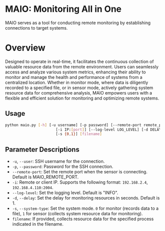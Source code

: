 # MAIO: Monitoring All in One
MAIO serves as a tool for conducting remote monitoring by establishing connections to target systems. 

# Overview
Designed to operate in real-time, it facilitates the continuous collection of valuable resource data from the remote environment. 
Users can seamlessly access and analyze various system metrics, enhancing their ability to monitor and manage the health and performance of systems from a centralized location. 
Whether in monitor mode, where data is diligently recorded to a specified file, or in sensor mode, actively gathering system resource data for comprehensive analysis, MAIO empowers users with a flexible and efficient solution for monitoring and optimizing remote systems.

## Usage

```bash
python maio.py [-h] [-u username] [-p password] [--remote-port remote_port]
                       [-i IP:[port]] [--log-level LOG_LEVEL] [-d DELAY]
                       [-s {0,1}] [filename]
```

## Parameter Descriptions

- `-u`, `--user`: SSH username for the connection.
- `-p`, `--password`: Password for the SSH connection.
- `--remote-port`: Set the remote port when the sensor is connecting. Default is MAIO_REMOTE_PORT.
- `-i`: Remote or client IP. Supports the following format: `192.168.2.4`, `192.168.4.110:2004`.
- `--log-level`: Set the logging level. Default is "INFO".
- `-d`, `--delay`: Set the delay for monitoring resources in seconds. Default is 1.
- `-s`, `--system-type`: Set the system mode. `0` for monitor (records data to a file), `1` for sensor (collects system resource data for monitoring).
- `filename`: If provided, collects resource data for the specified process indicated in the filename.